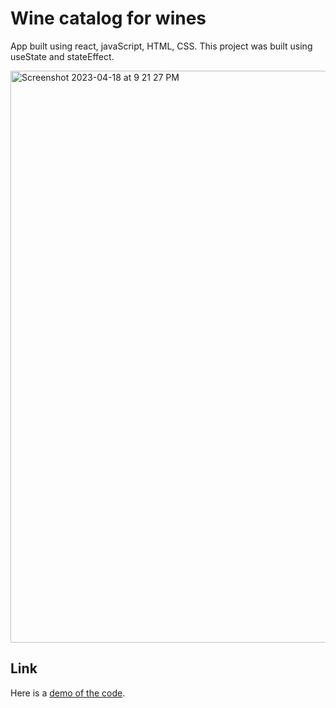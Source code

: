 # Wine catalog for wines
App built using react, javaScript, HTML, CSS. This project was built using useState and stateEffect.

<img width="915" alt="Screenshot 2023-04-18 at 9 21 27 PM" src="https://user-images.githubusercontent.com/83136741/232942198-d80a603d-7558-44f1-99f3-e39a55707feb.png">


## Link
Here is a [demo of the code](https://wine-list-cs.web.app/).
